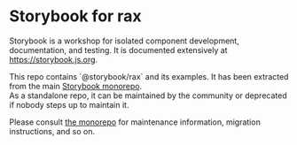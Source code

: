 # Storybook for rax

Storybook is a workshop for isolated component development, documentation, and testing. It is documented extensively at https://storybook.js.org.

This repo contains \`@storybook/rax\` and its examples. It has been extracted from the main [Storybook monorepo](https://github.com/storybookjs/storybook).  
As a standalone repo, it can be maintained by the community or deprecated if nobody steps up to maintain it.

Please consult [the monorepo](https://github.com/storybookjs/storybook) for maintenance information, migration instructions, and so on.
